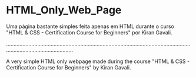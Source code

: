 # HTML_Only_Web_Page

Uma página bastante simples feita apenas em HTML durante o curso "HTML &amp; CSS - Certification Course for Beginners" por Kiran Gavali.

.........................................................................................................................................................................

A very simple HTML only webpage made during the course "HTML &amp; CSS - Certification Course for Beginners" by Kiran Gavali.
